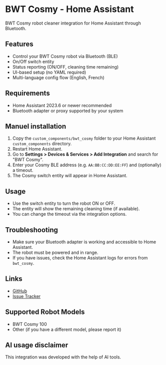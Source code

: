 # BWT Cosmy - Home Assistant
BWT Cosmy robot cleaner integration for Home Assistant through Bluetooth.

## Features
- Control your BWT Cosmy robot via Bluetooth (BLE)
- On/Off switch entity
- Status reporting (ON/OFF, cleaning time remaining)
- UI-based setup (no YAML required)
- Multi-language config flow (English, French)

## Requirements
- Home Assistant 2023.6 or newer recommended
- Bluetooth adapter or proxy supported by your system

## Manuel installation
1. Copy the `custom_components/bwt_cosmy` folder to your Home Assistant `custom_components` directory.
2. Restart Home Assistant.
3. Go to **Settings > Devices & Services > Add Integration** and search for "BWT Cosmy".
4. Enter your Cosmy BLE address (e.g. `AA:BB:CC:DD:EE:FF`) and (optionally) a timeout.
5. The Cosmy switch entity will appear in Home Assistant.

## Usage
- Use the switch entity to turn the robot ON or OFF.
- The entity will show the remaining cleaning time (if available).
- You can change the timeout via the integration options.

## Troubleshooting
- Make sure your Bluetooth adapter is working and accessible to Home Assistant.
- The robot must be powered and in range.
- If you have issues, check the Home Assistant logs for errors from `bwt_cosmy`.

## Links
- [GitHub](https://github.com/Hyrla/integration_bwt_cosmy_ha)
- [Issue Tracker](https://github.com/Hyrla/integration_bwt_cosmy_ha/issues)

## Supported Robot Models
- BWT Cosmy 100
- Other (if you have a different model, please report it)

## AI usage disclaimer
This integration was developed with the help of AI tools.